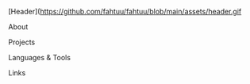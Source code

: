 [Header](https://github.com/fahtuu/fahtuu/blob/main/assets/header.gif

About

Projects

Languages & Tools

Links
